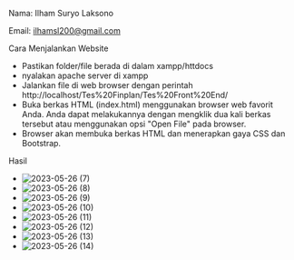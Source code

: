 Nama: Ilham Suryo Laksono

Email: ilhamsl200@gmail.com

Cara Menjalankan Website
- Pastikan folder/file berada di dalam xampp/httdocs
- nyalakan apache server di xampp
- Jalankan file di web browser dengan perintah http://localhost/Tes%20Finplan/Tes%20Front%20End/
- Buka berkas HTML (index.html) menggunakan browser web favorit Anda. Anda dapat melakukannya dengan mengklik dua kali berkas tersebut atau menggunakan opsi "Open File" pada browser.
- Browser akan membuka berkas HTML dan menerapkan gaya CSS dan Bootstrap.



Hasil 
- ![2023-05-26 (7)](https://github.com/IlhamSuryoL/FrontEnd_Finplan/assets/115559201/c55f8671-c437-4231-b788-0c507708f299)
- ![2023-05-26 (8)](https://github.com/IlhamSuryoL/FrontEnd_Finplan/assets/115559201/b8656f75-e908-4fe0-a288-fa23f8a793f5)
- ![2023-05-26 (9)](https://github.com/IlhamSuryoL/FrontEnd_Finplan/assets/115559201/7a08ef5e-14a0-46bb-90fc-c7812301eaaa)
- ![2023-05-26 (10)](https://github.com/IlhamSuryoL/FrontEnd_Finplan/assets/115559201/16971a65-ecc0-428d-a4f8-e190ed6a2c74)
- ![2023-05-26 (11)](https://github.com/IlhamSuryoL/FrontEnd_Finplan/assets/115559201/015444c1-8233-4ab0-b198-7522e8a084b1)
- ![2023-05-26 (12)](https://github.com/IlhamSuryoL/FrontEnd_Finplan/assets/115559201/80bf085b-8e24-454b-9e61-2e41759b21cf)
- ![2023-05-26 (13)](https://github.com/IlhamSuryoL/FrontEnd_Finplan/assets/115559201/99cea727-8958-44b2-981d-8f54a9513d08)
- ![2023-05-26 (14)](https://github.com/IlhamSuryoL/FrontEnd_Finplan/assets/115559201/e5271de6-1d58-41f7-beb2-2a1d1615ede9)
